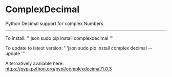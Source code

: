 # ComplexDecimal
Python Decimal support for complex Numbers

----
To install:
'''json
sudo pip install complexdecimal
'''

To update to latest version:
'''json
sudo pip install complex decimal --update
'''

Alternatively avaliable here: https://pypi.python.org/pypi/complexdecimal/1.0.3
